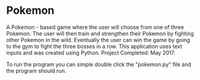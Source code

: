 # Pokemon
A Pokemon - based game where the user will choose from one of three Pokemon. The user will then train and strengthen their Pokemon by fighting other Pokemon in the wild. Eventually the user can win the game by going to the gym to fight the three bosses in a row. This application uses text inputs and was created using Python. Project Completed: May 2017.


To run the program you can simple double click the "pokemon.py" file and the program should run.
